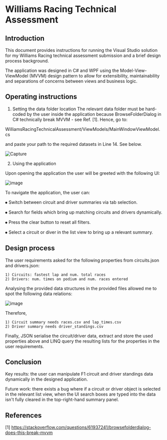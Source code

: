 # Williams Racing Technical Assessment

## Introduction

This document provides instructions for running the Visual Studio solution for my Williams Racing technical assessment submission and a brief design process background. 

The application was designed in C# and WPF using the Model-View-ViewModel (MVVM) design pattern to allow for extensibility, maintainability and separations of concerns between views and business logic.

## Operating instructions

1) Setting the data folder location
The relevant data folder must be hard-coded by the user inside the application because BrowseFolderDialog in C# technically break MVVM - see Ref. [1]. Hence, go to:

WilliamsRacingTechnicalAssessment/ViewModels/MainWindowViewModel.cs

and paste your path to the required datasets in Line 14. See below. 

![Capture](https://github.com/user-attachments/assets/9ddd0f68-30b0-41f0-8cc2-f7b920811efd)

2) Using the application
   
Upon opening the application the user will be greeted with the following UI:

![image](https://github.com/user-attachments/assets/9271ad5c-a5fa-4ce2-903c-fe8e8771ebcc)

To navigate the application, the user can:

⦁	Switch between circuit and driver summaries via tab selection.

⦁	Search for fields which bring up matching circuits and drivers dynamically. 

⦁	Press the clear button to reset all filters. 

⦁	Select a circuit or diver in the list view to bring up a relevant summary.

## Design process

The user requirements asked for the following properties from circuits.json and drivers.json:

	1) Circuits: fastest lap and num. total races
	2) Drivers: num. times on podium and num. races entered
 
Analysing the provided data structures in the provided files allowed me to spot the following data relations:

![image](https://github.com/user-attachments/assets/c798c7f8-c24e-4db7-8f29-ad9ce0b4114d)

Therefore, 

	1) Circuit summary needs races.csv and lap_times.csv 
	2) Driver summary needs driver_standings.csv

Finally, JSON serialise the circuit/driver data, extract and store the used properties above and LINQ query the resulting lists for the properties in the user requirements. 

## Conclusion

Key results: the user can manipulate F1 circuit and driver standings data dynamically in the designed application. 

Future work: there exists a bug where if a circuit or driver object is selected in the relevant list view, when the UI search boxes are typed into the data isn't fully cleared in the top-right-hand summary panel.  

## References

[1] https://stackoverflow.com/questions/61937241/browsefolderdialog-does-this-break-mvvm



